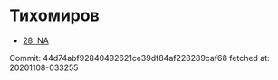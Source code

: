 # Тихомиров
- [28: NA](28.md)

Commit: 44d74abf92840492621ce39df84af228289caf68
 fetched at: 20201108-033255
